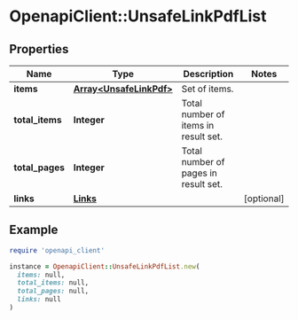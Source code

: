 # OpenapiClient::UnsafeLinkPdfList

## Properties

| Name | Type | Description | Notes |
| ---- | ---- | ----------- | ----- |
| **items** | [**Array&lt;UnsafeLinkPdf&gt;**](UnsafeLinkPdf.md) | Set of items. |  |
| **total_items** | **Integer** | Total number of items in result set. |  |
| **total_pages** | **Integer** | Total number of pages in result set. |  |
| **links** | [**Links**](Links.md) |  | [optional] |

## Example

```ruby
require 'openapi_client'

instance = OpenapiClient::UnsafeLinkPdfList.new(
  items: null,
  total_items: null,
  total_pages: null,
  links: null
)
```


